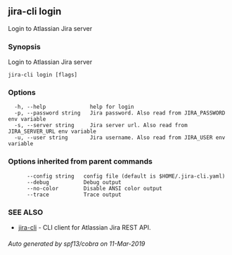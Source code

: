 ## jira-cli login

Login to Atlassian Jira server

### Synopsis

Login to Atlassian Jira server

```
jira-cli login [flags]
```

### Options

```
  -h, --help              help for login
  -p, --password string   Jira password. Also read from JIRA_PASSWORD env variable
  -s, --server string     Jira server url. Also read from JIRA_SERVER_URL env variable
  -u, --user string       Jira username. Also read from JIRA_USER env variable
```

### Options inherited from parent commands

```
      --config string   config file (default is $HOME/.jira-cli.yaml)
      --debug           Debug output
      --no-color        Disable ANSI color output
      --trace           Trace output
```

### SEE ALSO

* [jira-cli](jira-cli.md)	 - CLI client for Atlassian Jira REST API.

###### Auto generated by spf13/cobra on 11-Mar-2019
